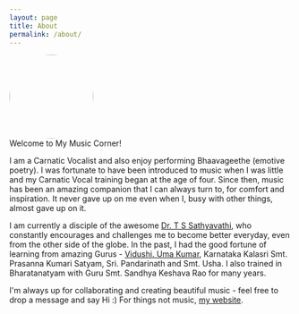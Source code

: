 ```yaml
---
layout: page
title: About
permalink: /about/
---
```

<html>
<img src="../data/img/profile_pic.PNG" width="150px" style="border-radius: 50%;" />
</html>

<br>
Welcome to My Music Corner! 

I am a Carnatic Vocalist and also enjoy performing Bhaavageethe (emotive poetry). I was fortunate to have been introduced to music when I was little and my Carnatic Vocal training began at the age of four. Since then, music has been an amazing companion that I can always turn to, for comfort and inspiration. It never gave up on me even when I, busy with other things, almost gave up on it.  

I am currently a disciple of the awesome [Dr. T S Sathyavathi](https://www.tssathyavathi.com), who constantly encourages and challenges me to become better everyday, even from the other side of the globe. In the past, I had the good fortune of learning from amazing Gurus -  [Vidushi. Uma Kumar](https://musicearn.in/me/umakumar), Karnataka Kalasri Smt. Prasanna Kumari Satyam, Sri. Pandarinath and Smt. Usha. I also trained in Bharatanatyam with Guru Smt. Sandhya Keshava Rao for many years.

I'm always up for collaborating and creating beautiful music - feel free to drop a message and say Hi :) For things not music, [my website]( https://shwetharam0407.github.io).
